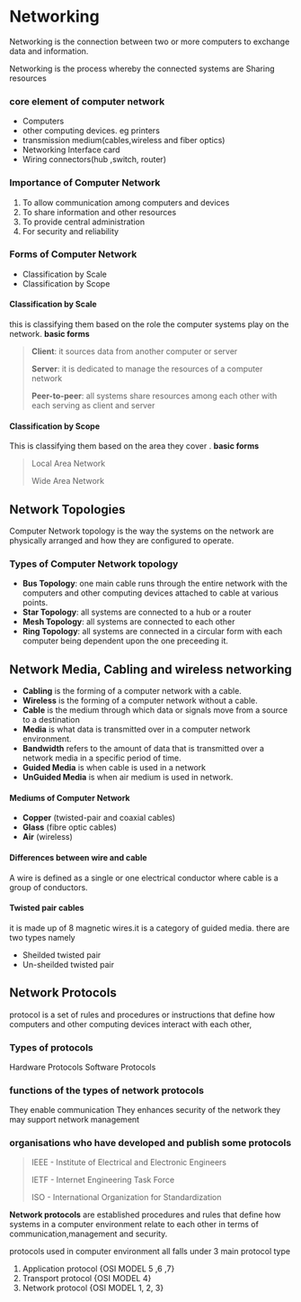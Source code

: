 # Networking

Networking is the connection between two or more computers to exchange data and information.

Networking is the process whereby the connected systems are Sharing resources

### core element of computer network
* Computers
* other computing devices. eg printers
* transmission medium(cables,wireless and fiber optics)
* Networking Interface card
* Wiring connectors(hub ,switch, router)


### Importance of Computer Network
1. To allow communication among computers and devices
2. To share information and other resources
3. To provide central administration
4. For security and reliability

### Forms of Computer Network
* Classification by Scale
* Classification by Scope

#### Classification by Scale
this is classifying them based on the role the computer systems play on the network.
**basic forms**
>  **Client**: it sources data from another computer or server
>
>  **Server**: it is dedicated to manage the resources of a computer network
>
> **Peer-to-peer**: all systems share resources among each other with each serving as client and server


#### Classification by Scope
This is classifying them based on the area they cover .
**basic forms**
> Local Area Network
>
> Wide Area Network




## Network Topologies

Computer Network topology is the way the systems on the network are physically arranged and how they are configured to operate.

### Types of Computer Network topology
* **Bus Topology**:
 one main cable runs through the entire network with the computers and other computing devices attached to cable at various points.
* **Star Topology**:
 all systems are connected to a hub or a router
* **Mesh Topology**:
 all systems are connected to each other
* **Ring Topology**:
 all systems are connected in a circular form with each computer being dependent upon the one preceeding it.
 
 
 
## Network Media, Cabling and wireless networking

* **Cabling** is the forming of a computer network with a cable.
* **Wireless** is the forming of a computer network without a cable.
* **Cable** is the medium through which data or signals move from a source to a destination
* **Media** is what data is transmitted over in a computer network environment.
* **Bandwidth** refers to the amount of data that is transmitted over a network media in a specific period of time.
* **Guided Media** is when cable is used in a network
* **UnGuided Media** is when air medium is used in network.

#### Mediums of Computer Network
* **Copper** (twisted-pair and coaxial cables)
* **Glass** (fibre optic cables)
* **Air** (wireless)

#### Differences between wire and cable
A wire is defined as a single or one electrical conductor where cable is a group of conductors.

#### Twisted pair cables
it is made up of 8 magnetic wires.it is a category of guided media.
there are two types namely 
* Sheilded twisted pair
* Un-sheilded twisted pair


## Network Protocols
protocol is a set of rules and procedures or instructions that define how computers and other computing devices interact with each other,

### Types of protocols
Hardware Protocols
Software Protocols

### functions of the types of network protocols

They enable communication
They enhances security of the network
they may support network management

### organisations who have developed and publish some protocols
> IEEE - Institute of Electrical and Electronic Engineers 
>
> IETF - Internet Engineering Task Force
>
> ISO  - International Organization for Standardization

**Network protocols** are established procedures and rules that define how systems in a computer environment relate to each other in terms of communication,management and security.

protocols used in computer environment all falls under 3 main protocol type
1. Application protocol {OSI MODEL 5 ,6 ,7}
2. Transport protocol {OSI MODEL 4}
3. Network protocol {OSI MODEL 1, 2, 3}















